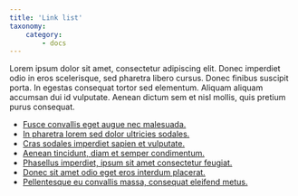 ```yaml
---
title: 'Link list'
taxonomy:
    category:
        - docs
---
```


Lorem ipsum dolor sit amet, consectetur adipiscing elit. Donec imperdiet odio in eros scelerisque, sed pharetra libero cursus. Donec finibus suscipit porta. In egestas consequat tortor sed elementum. Aliquam aliquam accumsan dui id vulputate. Aenean dictum sem et nisl mollis, quis pretium purus consequat. 

<ul class="link-list">
    <li><a href="#" target="_self" aria-role="Menuitem">Fusce convallis eget augue nec malesuada.</a></li>
    <li><a href="#" target="_self" aria-role="Menuitem">In pharetra lorem sed dolor ultricies sodales. </a></li>
    <li><a href="#" target="_self" aria-role="Menuitem">Cras sodales imperdiet sapien et vulputate. </a></li>
    <li><a href="#" target="_self" aria-role="Menuitem">Aenean tincidunt, diam et semper condimentum. </a></li>
    <li><a href="#" target="_self" aria-role="Menuitem">Phasellus imperdiet, ipsum sit amet consectetur feugiat. </a></li>
    <li><a href="#" target="_self" aria-role="Menuitem">Donec sit amet odio eget eros interdum placerat. </a></li>
    <li><a href="#" target="_self" aria-role="Menuitem">Pellentesque eu convallis massa, consequat eleifend metus.</a></li> 
</ul>